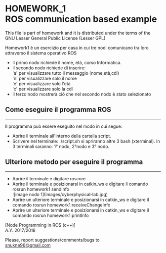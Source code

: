 # HOMEWORK_1<br>ROS communication based example

This file is part of homework and it is distributed under the terms of the
GNU Lesser General Public License (Lesser GPL)

Homework1 è un esercizio per casa in cui tre nodi comunicano tra loro attraverso il sistema operativo ROS<br>
<html>
  <head>
  </head>
  <body>
    <ul>
      <li>
      Il primo nodo richiede il nome, età, corso Informatica.
      </li>
      <li>
      Il secondo nodo richiede di inserire: <br>
                                            'a' per visualizzare tutto il messaggio (nome,età,cdl) <br>
                                            'n' per visualizzare solo il nome <br>
                                            'e' per visualizzare solo l'età <br>
                                            'c' per visualizzare solo la cdl
      </li>
      <li>
      Il terzo nodo mostrerà ciò che nel secondo nodo è stato selezionato <br>
      </li>
    </ul>
    <h2> Come eseguire il programma ROS </h2>
    <hr>
    Il programma può essere eseguito nel modo in cui segue:
    <ul>
      <li>
      Aprire il terminale all'interno della cartella script.
      </li>
      <li>
      Scrivere nel terminale: ./script.sh si apriranno altre 3 bash (xterminal).
      In 3 terminali saranno: 1° nodo, 2°nodo e 3° nodo.
      </li>
    </ul>
    <h2> Ulteriore metodo per eseguire il programma </h2>
    <hr>
    <ul>
    <li>
    Aprire il terminale e digitare roscore
    </li>
    <li>
    Aprire il terminale e posizionarsi in catkin_ws e digitare il comando rosrun homework1 sendInfo
    </li>
    ![image nodo 1](images/cyberphysical-lab.jpg)
    <li>
    Aprire un ulteriore terminale e posizionarsi in catkin_ws e digitare il comando rosrun homework1 receiveChangeInfo
    </li>
    <li>
    Aprire un ulteriore terminale e posizionarsi in catkin_ws e digitare il comando rosrun homework1 printInfo
    </li>
    </ul>
  </body>
</html>

[Node Programming in ROS (c++)]<br>
A.Y. 2017/2018<br>

Please, report suggestions/comments/bugs to<br>
snukne96@gmail.com
